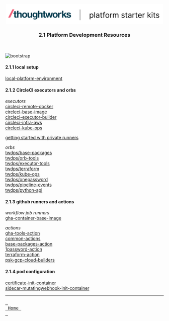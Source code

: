 <div align="center">
	<p>
		<img alt="Thoughtworks Logo" src="https://raw.githubusercontent.com/twplatformlabs/static/master/psk_banner.png" width=500 />
	</p>
  <h3>2.1 Platform Development Resources</h3>
</div>
<br />

![bootstrap](https://img.shields.io/badge/document-EarlyDraft-yellow.svg?style=for-the-badge&logo=markdown)  

#### 2.1.1 local setup  
[local-platform-environment](https://github.com/twplatformlabs/local-platform-environment)  

#### 2.1.2 CircleCI executors and orbs

_executors_  
[circleci-remote-docker](https://github.com/twplatformlabs/circleci-remote-docker)  
[circleci-base-image](https://github.com/twplatformlabs/circleci-base-iamge)  
[circleci-executor-builder](https://github.com/twplatformlabs/circleci-executor-builder)  
[circleci-infra-aws](https://github.com/twplatformlabs/circleci-infra-aws)  
[circleci-kube-ops](https://github.com/twplatformlabs/circleci-kube-ops)  
  
[getting started with private runners](https://github.com/twplatformlabs/experiment-circleci-private-runners)  

_orbs_  
[twdps/base-packages](https://github.com/twplatformlabs/orb-base-packages)  
[twdps/orb-tools](https://github.com/twplatformlabs/orb-tools)  
[twdps/executor-tools](https://github.com/twplatformlabs/orb-executor-tools)  
[twdps/terraform](https://github.com/twplatformlabs/orb-terraform)  
[twdps/kube-ops](https://github.com/twplatformlabs/orb-kube-ops)  
[twdps/onepassword](https://github.com/twplatformlabs/orb-1password-connect)  
[twdps/pipeline-events](https://github.com/twplatformlabs/orb-pipeline-events)  
[twdps/python-api](https://github.com/twplatformlabs/orb-python-api) 

#### 2.1.3 github runners and actions  

_workflow job runners_  
[gha-container-base-image](https://github.com/twplatformlabs/gha-container-base-image)  

_actions_  
[gha-tools-action](https://github.com/twplatformlabs/gha-tools-action)  
[common-actions](https://github.com/twplatformlabs/common-actions)  
[base-packages-action](https://github.com/twplatformlabs/base-packages-action)  
[1password-action](https://github.com/twplatformlabs/1password-action)  
[terraform-action](https://github.com/twplatformlabs/terraform-action)  
[psk-gcp-cloud-builders](https://github.com/twplatformlabs/psk-gcp-cloud-builders)

#### 2.1.4 pod configuration  

[certificate-init-container](https://github.com/twplatformlabs/certificate-init-container)  
[sidecar-mutatingwebhook-init-container](https://github.com/twplatformlabs/sidecar-mutatingwebhook-init-container) 

<hr>  

[<kbd> <br> Home <br> </kbd>](../README.md)
